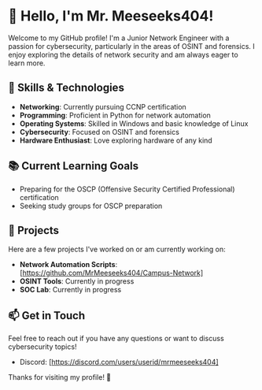 # 👋 Hello, I'm Mr. Meeseeks404!

Welcome to my GitHub profile! I'm a Junior Network Engineer with a passion for cybersecurity, particularly in the areas of OSINT and forensics.
I enjoy exploring the details of network security and am always eager to learn more.

## 🔧 Skills & Technologies

- **Networking**: Currently pursuing CCNP certification
- **Programming**: Proficient in Python for network automation
- **Operating Systems**: Skilled in Windows and basic knowledge of Linux
- **Cybersecurity**: Focused on OSINT and forensics
- **Hardware Enthusiast**: Love exploring hardware of any kind

## 📚 Current Learning Goals

- Preparing for the OSCP (Offensive Security Certified Professional) certification
- Seeking study groups for OSCP preparation

## 🌱 Projects

Here are a few projects I've worked on or am currently working on:

- **Network Automation Scripts**: [https://github.com/MrMeeseeks404/Campus-Network]
- **OSINT Tools**: Currently in progress
- **SOC Lab**: Currently in progress

## 📫 Get in Touch

Feel free to reach out if you have any questions or want to discuss cybersecurity topics!

- Discord: [https://discord.com/users/userid/mrmeeseeks404]

Thanks for visiting my profile! 🚀
